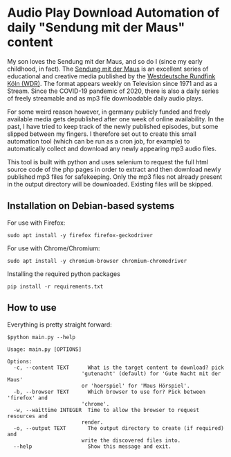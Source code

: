 # Audio Play Download Automation of daily "Sendung mit der Maus" content
My son loves the Sendung mit der Maus, and so do I (since my early childhood, in fact).
The [Sendung mit der Maus](https://www.wdrmaus.de/) is an excellent series of educational and creative media published by the [Westdeutsche Rundfink Köln (WDR)](https://www.wdr.de).
The format appears weekly on Television since 1971 and as a Stream.
Since the COVID-19 pandemic of 2020, there is also a daily series of freely streamable and as mp3 file downloadable daily audio plays.

For some weird reason however, in germany publicly funded and freely available media gets depublished after one week of online availability. In the past, I have tried to keep track of the newly published episodes, but some slipped between my fingers. I therefore set out to create this small automation tool (which can be run as a cron job, for example) to automatically collect and download any newly appearing mp3 audio files.

This tool is built with python and uses selenium to request the full html source code of the php pages in order to extract and then download newly published mp3 files for safekeeping. Only the mp3 files not already present in the output directory will be downloaded. Existing files will be skipped.

## Installation on Debian-based systems
For use with Firefox:
  ```
  sudo apt install -y firefox firefox-geckodriver
  ```

For use with Chrome/Chromium:
  ```
  sudo apt install -y chromium-browser chromium-chromedriver
  ```

Installing the required python packages
  ```
  pip install -r requirements.txt
  ```

## How to use
Everything is pretty straight forward:
  ```
  $python main.py --help

  Usage: main.py [OPTIONS]

  Options:
    -c, --content TEXT      What is the target content to download? pick
                          'gutenacht' (default) for 'Gute Nacht mit der Maus'
                          or 'hoerspiel' for 'Maus Hörspiel'.
    -b, --browser TEXT      Which browser to use for? Pick between 'firefox' and
                          'chrome'.
    -w, --waittime INTEGER  Time to allow the browser to request resources and
                          render.
    -o, --output TEXT       The output directory to create (if required) and
                          write the discovered files into.
    --help                  Show this message and exit.
  ```

